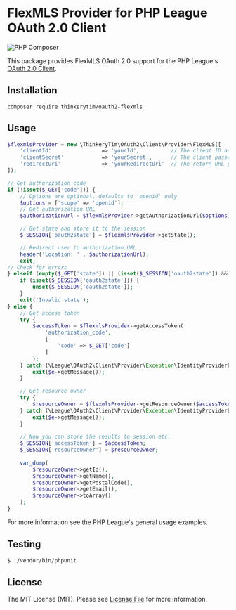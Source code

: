 # FlexMLS Provider for PHP League OAuth 2.0 Client
![PHP Composer](https://github.com/thinkerytim/oauth2-flexmls/workflows/PHP%20Composer/badge.svg)

This package provides FlexMLS OAuth 2.0 support for the PHP League's [OAuth 2.0 Client](https://github.com/thephpleague/oauth2-client).

## Installation

```
composer require thinkerytim/oauth2-flexmls
```

## Usage

```php
$flexmlsProvider = new \ThinkeryTim\OAuth2\Client\Provider\FlexMLS([
    'clientId'                => 'yourId',          // The client ID assigned to you by the Spark Platform  
    'clientSecret'            => 'yourSecret',      // The client password assigned to you by the Spark Platform 
    'redirectUri'             => 'yourRedirectUri'  // The return URL you specified for your app on Spark Platform 
]);

// Get authorization code
if (!isset($_GET['code'])) {
    // Options are optional, defaults to 'openid' only
    $options = ['scope' => 'openid'];
    // Get authorization URL
    $authorizationUrl = $flexmlsProvider->getAuthorizationUrl($options);

    // Get state and store it to the session
    $_SESSION['oauth2state'] = $flexmlsProvider->getState();

    // Redirect user to authorization URL
    header('Location: ' . $authorizationUrl);
    exit;
// Check for errors
} elseif (empty($_GET['state']) || (isset($_SESSION['oauth2state']) && $_GET['state'] !== $_SESSION['oauth2state'])) {
    if (isset($_SESSION['oauth2state'])) {
        unset($_SESSION['oauth2state']);
    }
    exit('Invalid state');
} else {
    // Get access token
    try {
        $accessToken = $flexmlsProvider->getAccessToken(
            'authorization_code',
            [
                'code' => $_GET['code']
            ]
        );
    } catch (\League\OAuth2\Client\Provider\Exception\IdentityProviderException $e) {
        exit($e->getMessage());
    }

    // Get resource owner
    try {
        $resourceOwner = $flexmlsProvider->getResourceOwner($accessToken);
    } catch (\League\OAuth2\Client\Provider\Exception\IdentityProviderException $e) {
        exit($e->getMessage());
    }
        
    // Now you can store the results to session etc.
    $_SESSION['accessToken'] = $accessToken;
    $_SESSION['resourceOwner'] = $resourceOwner;
    
    var_dump(
        $resourceOwner->getId(),
        $resourceOwner->getName(),
        $resourceOwner->getPostalCode(),
        $resourceOwner->getEmail(),
        $resourceOwner->toArray()
    );
}
```

For more information see the PHP League's general usage examples.

## Testing

``` bash
$ ./vendor/bin/phpunit
```

## License

The MIT License (MIT). Please see [License File](https://github.com/thinkerytim/oauth2-flexmls/blob/master/LICENSE) for more information.
